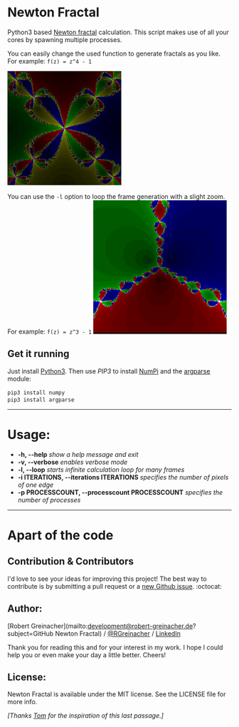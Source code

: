 # Newton Fractal

Python3 based [Newton fractal](https://en.wikipedia.org/wiki/Newton_fractal) calculation. This script makes use of all your cores by spawning multiple processes.

You can easily change the used function to generate fractals as you like. For example: `f(z) = z^4 - 1`

![Newton fractal](NewtonFractal.png)

You can use the `-l` option to loop the frame generation with a slight zoom. For example: `f(z) = z^3 - 1`
![Newton fractal zoom](NewtonFractal_zoom.gif)

## Get it running
Just install [Python3](https://www.python.org/downloads/). Then use *PIP3* to install [NumPi](https://github.com/numpy/numpy) and the [argparse](https://github.com/cjerdonek/python-argparse) module:

	pip3 install numpy
	pip3 install argparse

***

# Usage:
- **-h, --help** *show a help message and exit*
- **-v, --verbose** *enables verbose mode*
- **-l, --loop** *starts infinite calculation loop for many frames*
- **-i ITERATIONS, --iterations ITERATIONS** *specifies the number of pixels of one edge*
- **-p PROCESSCOUNT, --processcount PROCESSCOUNT** *specifies the number of processes*

***

# Apart of the code

## Contribution & Contributors

I'd love to see your ideas for improving this project!
The best way to contribute is by submitting a pull request or a [new Github issue](https://github.com/RGreinacher/NewtonFractal/issues/new). :octocat:

## Author:

[Robert Greinacher](mailto:development@robert-greinacher.de?subject=GitHub Newton Fractal) / [@RGreinacher](https://twitter.com/RGreinacher) / [LinkedIn](https://www.linkedin.com/profile/view?id=377637892)

Thank you for reading this and for your interest in my work. I hope I could help you or even make your day a little better. Cheers!

## License:

Newton Fractal is available under the MIT license. See the LICENSE file for more info.

*[Thanks [Tom](https://github.com/TomKnig) for the inspiration of this last passage.]*
